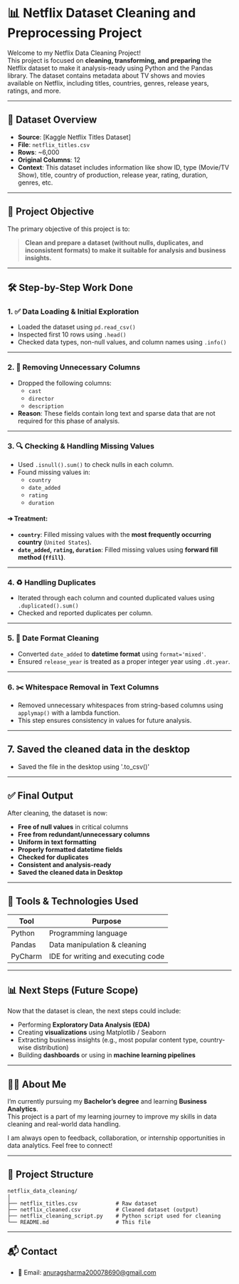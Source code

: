 # 📊 Netflix Dataset Cleaning and Preprocessing Project

Welcome to my Netflix Data Cleaning Project!  
This project is focused on **cleaning, transforming, and preparing** the Netflix dataset to make it analysis-ready using Python and the Pandas library. The dataset contains metadata about TV shows and movies available on Netflix, including titles, countries, genres, release years, ratings, and more.

---

## 📁 Dataset Overview

- **Source**: [Kaggle Netflix Titles Dataset]
- **File**: `netflix_titles.csv`
- **Rows**: ~6,000
- **Original Columns**: 12
- **Context**: This dataset includes information like show ID, type (Movie/TV Show), title, country of production, release year, rating, duration, genres, etc.

---

## 🏯 Project Objective

The primary objective of this project is to:
> **Clean and prepare a dataset (without nulls, duplicates, and inconsistent formats) to make it suitable for analysis and business insights.**

---

## 🛠️ Step-by-Step Work Done

### 1. ✅ **Data Loading & Initial Exploration**
- Loaded the dataset using `pd.read_csv()`
- Inspected first 10 rows using `.head()`
- Checked data types, non-null values, and column names using `.info()`

---

### 2. 🧹 **Removing Unnecessary Columns**
- Dropped the following columns:
  - `cast`
  - `director`
  - `description`
- **Reason**: These fields contain long text and sparse data that are not required for this phase of analysis.

---

### 3. 🔍 **Checking & Handling Missing Values**
- Used `.isnull().sum()` to check nulls in each column.
- Found missing values in:
  - `country`
  - `date_added`
  - `rating`
  - `duration`

#### ➔ Treatment:
- **`country`**: Filled missing values with the **most frequently occurring country** (`United States`).
- **`date_added`, `rating`, `duration`**: Filled missing values using **forward fill method (`ffill`)**.

---

### 4. ♻️ **Handling Duplicates**
- Iterated through each column and counted duplicated values using `.duplicated().sum()`
- Checked and reported duplicates per column.

---

### 5. 📅 **Date Format Cleaning**
- Converted `date_added` to **datetime format** using `format='mixed'`.
- Ensured `release_year` is treated as a proper integer year using `.dt.year`.

---

### 6. ✂️ **Whitespace Removal in Text Columns**
- Removed unnecessary whitespaces from string-based columns using `applymap()` with a lambda function.
- This step ensures consistency in values for future analysis.

---
## 7. Saved the cleaned data in the desktop
- Saved the file in the desktop using '.to_csv()' 

---
## ✅ Final Output

After cleaning, the dataset is now:
- **Free of null values** in critical columns
- **Free from redundant/unnecessary columns**
- **Uniform in text formatting**
- **Properly formatted datetime fields**
- **Checked for duplicates**
- **Consistent and analysis-ready**
- **Saved the cleaned data in Desktop**
---

## 📌 Tools & Technologies Used

| Tool        | Purpose                                |
|-------------|----------------------------------------|
| Python      | Programming language                   |
| Pandas      | Data manipulation & cleaning           |
|PyCharm | IDE for writing and executing code          |

---

## 📊 Next Steps (Future Scope)

Now that the dataset is clean, the next steps could include:
- Performing **Exploratory Data Analysis (EDA)**
- Creating **visualizations** using Matplotlib / Seaborn
- Extracting business insights (e.g., most popular content type, country-wise distribution)
- Building **dashboards** or using in **machine learning pipelines**

---

## 👩‍💼 About Me

I’m currently pursuing my **Bachelor’s degree** and learning **Business Analytics**.  
This project is a part of my learning journey to improve my skills in data cleaning and real-world data handling.

I am always open to feedback, collaboration, or internship opportunities in data analytics. Feel free to connect!

---

## 📂 Project Structure

```
netflix_data_cleaning/
│
├── netflix_titles.csv            # Raw dataset
├── netflix_cleaned.csv           # Cleaned dataset (output)
├── netflix_cleaning_script.py    # Python script used for cleaning
└── README.md                     # This file
```

---

## 📬 Contact

- 📧 Email: anuragsharma200078690@gmail.com
